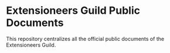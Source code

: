 # Extensioneers Guild Public Documents

This repository centralizes all the official public documents of the Extensioneers Guild.
